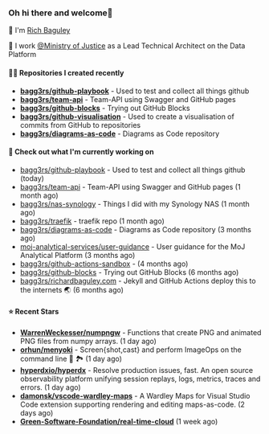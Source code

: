 ### Oh hi there and welcome👋

👐 I'm [Rich Baguley](https://richardbaguley.com/about)

🏢 I work [@Ministry of Justice](https://github.com/ministryofjustice) as a Lead Technical Architect on the Data Platform

#### 👨‍💻 Repositories I created recently
- **[bagg3rs/github-playbook](https://github.com/bagg3rs/github-playbook)** - Used to test and collect all things github
- **[bagg3rs/team-api](https://github.com/bagg3rs/team-api)** - Team-API using Swagger and GitHub pages
- **[bagg3rs/github-blocks](https://github.com/bagg3rs/github-blocks)** - Trying out GitHub Blocks
- **[bagg3rs/github-visualisation](https://github.com/bagg3rs/github-visualisation)** - Used to create a visualisation of commits from GitHub to repositories
- **[bagg3rs/diagrams-as-code](https://github.com/bagg3rs/diagrams-as-code)** - Diagrams as Code repository

#### 👷 Check out what I'm currently working on

- [bagg3rs/github-playbook](https://github.com/bagg3rs/github-playbook) - Used to test and collect all things github (today)
- [bagg3rs/team-api](https://github.com/bagg3rs/team-api) - Team-API using Swagger and GitHub pages (1 month ago)
- [bagg3rs/nas-synology](https://github.com/bagg3rs/nas-synology) - Things I did with my Synology NAS (1 month ago)
- [bagg3rs/traefik](https://github.com/bagg3rs/traefik) - traefik repo (1 month ago)
- [bagg3rs/diagrams-as-code](https://github.com/bagg3rs/diagrams-as-code) - Diagrams as Code repository (3 months ago)
- [moj-analytical-services/user-guidance](https://github.com/moj-analytical-services/user-guidance) - User guidance for the MoJ Analytical Platform (3 months ago)
- [bagg3rs/github-actions-sandbox](https://github.com/bagg3rs/github-actions-sandbox) -  (4 months ago)
- [bagg3rs/github-blocks](https://github.com/bagg3rs/github-blocks) - Trying out GitHub Blocks (6 months ago)
- [bagg3rs/richardbaguley.com](https://github.com/bagg3rs/richardbaguley.com) - Jekyll and GitHub Actions deploy this to the internets 🌏 (6 months ago)

#### ⭐ Recent Stars


- **[WarrenWeckesser/numpngw](https://github.com/WarrenWeckesser/numpngw)** - Functions that create PNG and animated PNG files from numpy arrays. (1 day ago)
- **[orhun/menyoki](https://github.com/orhun/menyoki)** - Screen{shot,cast} and perform ImageOps on the command line 🌱 🏞️ (1 day ago)
- **[hyperdxio/hyperdx](https://github.com/hyperdxio/hyperdx)** - Resolve production issues, fast. An open source observability platform unifying session replays, logs, metrics, traces and errors. (1 day ago)
- **[damonsk/vscode-wardley-maps](https://github.com/damonsk/vscode-wardley-maps)** - A Wardley Maps for Visual Studio Code extension supporting rendering and editing maps-as-code. (2 days ago)
- **[Green-Software-Foundation/real-time-cloud](https://github.com/Green-Software-Foundation/real-time-cloud)** (1 week ago)
